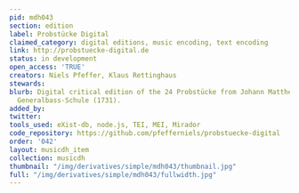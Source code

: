 ```yaml
---
pid: mdh043
section: edition
label: Probstücke Digital
claimed_category: digital editions, music encoding, text encoding
link: http://probstuecke-digital.de
status: in development
open_access: 'TRUE'
creators: Niels Pfeffer, Klaus Rettinghaus
stewards:
blurb: Digital critical edition of the 24 Probstücke from Johann Mattheson's Große
  Generalbass-Schule (1731).
added_by:
twitter:
tools_used: eXist-db, node.js, TEI, MEI, Mirador
code_repository: https://github.com/pfefferniels/probstuecke-digital
order: '042'
layout: musicdh_item
collection: musicdh
thumbnail: "/img/derivatives/simple/mdh043/thumbnail.jpg"
full: "/img/derivatives/simple/mdh043/fullwidth.jpg"
---
```

